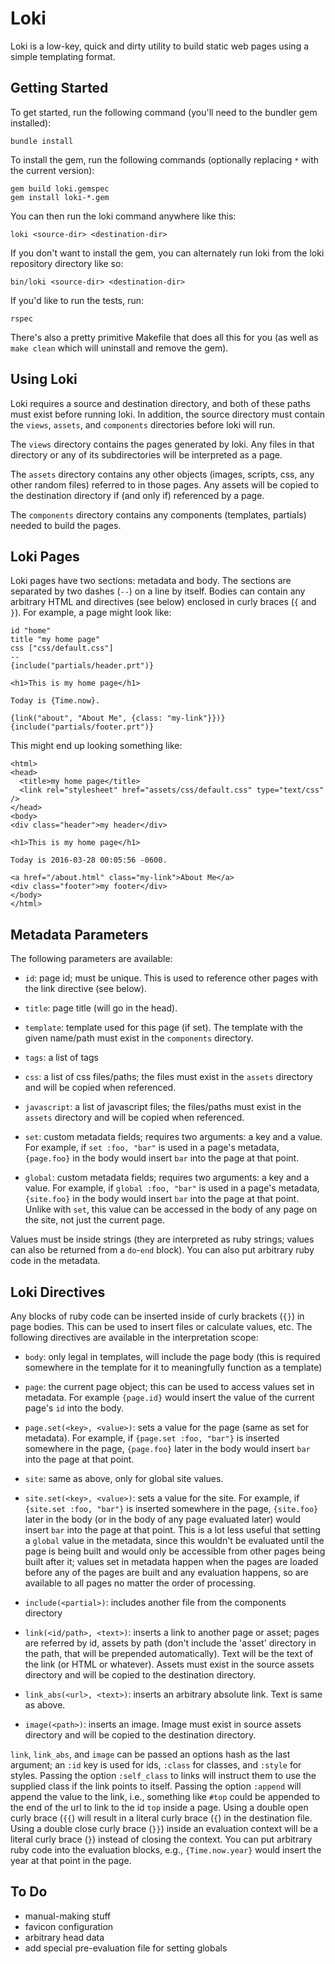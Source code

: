 # Loki

Loki is a low-key, quick and dirty utility to build static web pages using a
simple templating format.

## Getting Started

To get started, run the following command (you'll need to the bundler
gem installed):

```
bundle install
```

To install the gem, run the following commands (optionally replacing
`*` with the current version):

```
gem build loki.gemspec
gem install loki-*.gem
```

You can then run the loki command anywhere like this:

```
loki <source-dir> <destination-dir>
```

If you don't want to install the gem, you can alternately run loki
from the loki repository directory like so:

```
bin/loki <source-dir> <destination-dir>
```

If you'd like to run the tests, run:

```
rspec
```

There's also a pretty primitive Makefile that does all this for you
(as well as `make clean` which will uninstall and remove the gem).

## Using Loki

Loki requires a source and destination directory, and both of these
paths must exist before running loki.  In addition, the source
directory must contain the `views`, `assets`, and `components`
directories before loki will run.

The `views` directory contains the pages generated by loki.  Any files
in that directory or any of its subdirectories will be interpreted as
a page.

The `assets` directory contains any other objects (images, scripts,
css, any other random files) referred to in those pages.  Any assets
will be copied to the destination directory if (and only if)
referenced by a page.

The `components` directory contains any components (templates,
partials) needed to build the pages.

## Loki Pages

Loki pages have two sections: metadata and body.  The sections are
separated by two dashes (`--`) on a line by itself.  Bodies can
contain any arbitrary HTML and directives (see below) enclosed in
curly braces (`{` and `}`).  For example, a page might look like:

```
id "home"
title "my home page"
css ["css/default.css"]
--
{include("partials/header.prt")}

<h1>This is my home page</h1>

Today is {Time.now}.

{link("about", "About Me", {class: "my-link"}})}
{include("partials/footer.prt")}
```

This might end up looking something like:

```
<html>
<head>
  <title>my home page</title>
  <link rel="stylesheet" href="assets/css/default.css" type="text/css" />
</head>
<body>
<div class="header">my header</div>

<h1>This is my home page</h1>

Today is 2016-03-28 00:05:56 -0600.

<a href="/about.html" class="my-link">About Me</a>
<div class="footer">my footer</div>
</body>
</html>
```

## Metadata Parameters

The following parameters are available:

* `id`: page id; must be unique. This is used to reference other pages
  with the link directive (see below).

* `title`: page title (will go in the head).

* `template`: template used for this page (if set). The template with
  the given name/path must exist in the `components` directory.

* `tags`: a list of tags

* `css`: a list of css files/paths; the files must exist in the
  `assets` directory and will be copied when referenced.

* `javascript`: a list of javascript files; the files/paths must exist
  in the `assets` directory and will be copied when referenced.

* `set`: custom metadata fields; requires two arguments: a key and a
  value. For example, if `set :foo, "bar"` is used in a page's
  metadata, `{page.foo}` in the body would insert `bar` into the
  page at that point.

* `global`: custom metadata fields; requires two arguments: a key and
  a value. For example, if `global :foo, "bar"` is used in a page's
  metadata, `{site.foo}` in the body would insert `bar` into the page
  at that point.  Unlike with `set`, this value can be accessed in the
  body of any page on the site, not just the current page.

Values must be inside strings (they are interpreted as ruby strings;
values can also be returned from a `do`-`end` block).  You can also
put arbitrary ruby code in the metadata.

## Loki Directives

Any blocks of ruby code can be inserted inside of curly brackets
(`{}`) in page bodies.  This can be used to insert files or calculate
values, etc.  The following directives are available in the
interpretation scope:

* `body`: only legal in templates, will include the page body (this is
  required somewhere in the template for it to meaningfully function
  as a template)

* `page`: the current page object; this can be used to access values
  set in metadata.  For example `{page.id}` would insert the value of
  the current page's `id` into the body.

* `page.set(<key>, <value>)`: sets a value for the page (same as
  set for metadata). For example, if `{page.set :foo, "bar"}` is
  inserted somewhere in the page, `{page.foo}` later in the body would
  insert `bar` into the page at that point.

* `site`: same as above, only for global site values.

* `site.set(<key>, <value>)`: sets a value for the site. For example,
  if `{site.set :foo, "bar"}` is inserted somewhere in the page,
  `{site.foo}` later in the body (or in the body of any page evaluated
  later) would insert `bar` into the page at that point.  This is a
  lot less useful that setting a `global` value in the metadata, since
  this wouldn't be evaluated until the page is being built and would
  only be accessible from other pages being built after it; values set
  in metadata happen when the pages are loaded before any of the pages
  are built and any evaluation happens, so are available to all pages
  no matter the order of processing.

* `include(<partial>)`: includes another file from the components
  directory

* `link(<id/path>, <text>)`: inserts a link to another page or asset;
  pages are referred by id, assets by path (don't include the 'asset'
  directory in the path, that will be prepended automatically).  Text
  will be the text of the link (or HTML or whatever).  Assets must
  exist in the source assets directory and will be copied to the
  destination directory.

* `link_abs(<url>, <text>)`: inserts an arbitrary absolute link.  Text
  is same as above.

* `image(<path>)`: inserts an image.  Image must exist in source
  assets directory and will be copied to the destination directory.

`link`, `link_abs`, and `image` can be passed an options hash as the
last argument; an `:id` key is used for ids, `:class` for classes, and
`:style` for styles.  Passing the option `:self_class` to links will
instruct them to use the supplied class if the link points to itself.
Passing the option `:append` will append the value to the link, i.e.,
something like `#top` could be appended to the end of the url to link
to the id `top` inside a page.  Using a double open curly brace (`{{`)
will result in a literal curly brace (`{`) in the destination file.
Using a double close curly brace (`}}`) inside an evaluation context
will be a literal curly brace (`}`) instead of closing the context.
You can put arbitrary ruby code into the evaluation blocks, e.g.,
`{Time.now.year}` would insert the year at that point in the page.

## To Do

* manual-making stuff
* favicon configuration
* arbitrary head data
* add special pre-evaluation file for setting globals
